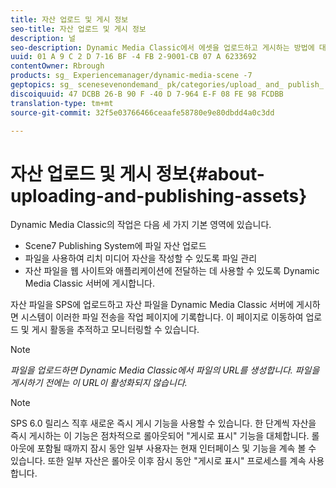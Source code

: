 ```yaml
---
title: 자산 업로드 및 게시 정보
seo-title: 자산 업로드 및 게시 정보
description: 널
seo-description: Dynamic Media Classic에서 에셋을 업로드하고 게시하는 방법에 대해 소개합니다.
uuid: 01 A 9 C 2 D 7-16 BF -4 FB 2-9001-CB 07 A 6233692
contentOwner: Rbrough
products: sg_ Experiencemanager/dynamic-media-scene -7
geptopics: sg_ scenesevenondemand_ pk/categories/upload_ and_ publish_ assets
discoiquuid: 47 DCBB 26-B 90 F -40 D 7-964 E-F 08 FE 98 FCDBB
translation-type: tm+mt
source-git-commit: 32f5e03766466ceaafe58780e9e80dbdd4a0c3dd

---
```



# 자산 업로드 및 게시 정보{#about-uploading-and-publishing-assets}

Dynamic Media Classic의 작업은 다음 세 가지 기본 영역에 있습니다.

* Scene7 Publishing System에 파일 자산 업로드
* 파일을 사용하여 리치 미디어 자산을 작성할 수 있도록 파일 관리
* 자산 파일을 웹 사이트와 애플리케이션에 전달하는 데 사용할 수 있도록 Dynamic Media Classic 서버에 게시합니다.

자산 파일을 SPS에 업로드하고 자산 파일을 Dynamic Media Classic 서버에 게시하면 시스템이 이러한 파일 전송을 작업 페이지에 기록합니다. 이 페이지로 이동하여 업로드 및 게시 활동을 추적하고 모니터링할 수 있습니다.

>[!NOTE]
>
>*파일을 업로드하면 Dynamic Media Classic에서 파일의 URL를 생성합니다. 파일을 게시하기 전에는 이 URL이 활성화되지 않습니다.*

>[!NOTE]
>
>SPS 6.0 릴리스 직후 새로운 즉시 게시 기능을 사용할 수 있습니다. 한 단계씩 자산을 즉시 게시하는 이 기능은 점차적으로 롤아웃되어 "게시로 표시" 기능을 대체합니다. 롤아웃에 포함될 때까지 잠시 동안 일부 사용자는 현재 인터페이스 및 기능을 계속 볼 수 있습니다. 또한 일부 자산은 롤아웃 이후 잠시 동안 "게시로 표시" 프로세스를 계속 사용합니다.
